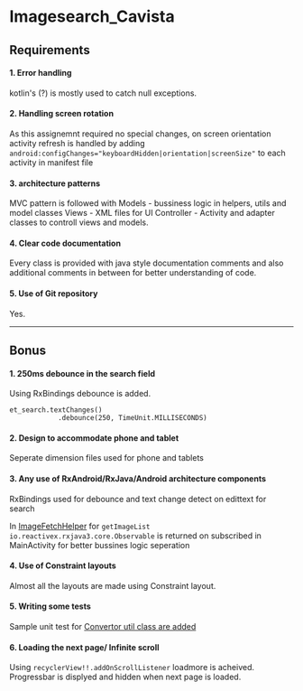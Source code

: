 # Imagesearch_Cavista

## Requirements

#### 1. Error handling 
kotlin's (?) is mostly used to catch null exceptions. 

#### 2. Handling screen rotation
As this assignemnt required no special changes, on screen orientation activity refresh is handled by adding `android:configChanges="keyboardHidden|orientation|screenSize"`
to each activity in manifest file

#### 3. architecture patterns
MVC pattern is followed with 
Models - bussiness logic in helpers, utils and model classes
Views - XML files for UI
Controller - Activity and adapter classes to controll views and models.

#### 4. Clear code documentation
Every class is provided with java style documentation comments and also additional comments in between for better understanding of code. 

#### 5. Use of Git repository
Yes. 

---

## Bonus

#### 1. 250ms debounce in the search field
Using RxBindings debounce is added.
```
et_search.textChanges()
            .debounce(250, TimeUnit.MILLISECONDS)
```

#### 2. Design to accommodate phone and tablet
Seperate dimension files used for phone and tablets

#### 3. Any use of RxAndroid/RxJava/Android architecture components
 RxBindings used for debounce and text change detect on edittext for search
 
 In [ImageFetchHelper](https://github.com/Salimattivenkatvinay/Imagesearch_Cavista/blob/master/app/src/main/java/com/vinay/imagesearch/networkHelpers/ImageFetchHelper.kt)
 for `getImageList` `io.reactivex.rxjava3.core.Observable` is returned on subscribed in MainActivity for better bussines logic seperation

#### 4. Use of Constraint layouts
Almost all the layouts are made using Constraint layout. 

#### 5. Writing some tests
Sample unit test for [Convertor util class are added](https://github.com/Salimattivenkatvinay/Imagesearch_Cavista/blob/master/app/src/test/java/com/vinay/imagesearch/utils/ConverterUnitTest.kt) 

#### 6. Loading the next page/ Infinite scroll
Using `recyclerView!!.addOnScrollListener` loadmore is acheived.
Progressbar is displyed and hidden when next page is loaded.


